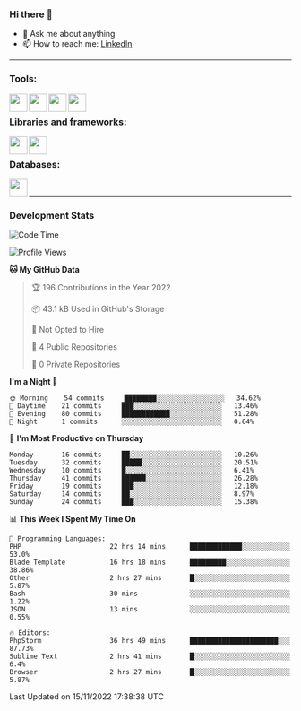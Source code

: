 ### Hi there 👋

<!-- - 🔭 I’m currently working on [huyviet] -->
- 💬 Ask me about anything
- 📫 How to reach me: [LinkedIn]
<!-- - ⚡ Fun fact: abc -->

---

### Tools:
<img align='left' height="32" width="32" src="https://cdn.jsdelivr.net/npm/simple-icons@4.8.0/icons/phpstorm.svg" />
<img align='left' height="32" width="32" src="https://cdn.jsdelivr.net/npm/simple-icons@4.8.0/icons/sublimetext.svg" />
<img align='left' height="32" width="32" src="https://cdn.jsdelivr.net/npm/simple-icons@4.8.0/icons/laragon.svg" />
<img align='left' height="32" width="32" src="https://cdn.jsdelivr.net/npm/simple-icons@4.8.0/icons/xampp.svg" />
<br>

### Libraries and frameworks:
<img align='left' height="32" width="32" src="https://cdn.jsdelivr.net/npm/simple-icons@4.8.0/icons/laravel.svg" />
<img align='left' height="32" width="32" src="https://cdn.jsdelivr.net/npm/simple-icons@4.8.0/icons/jquery.svg" />
<br>

### Databases:
<img align='left' height="32" width="32" src="https://cdn.jsdelivr.net/npm/simple-icons@4.8.0/icons/mysql.svg" />
<br>

---
### Development Stats
<!--START_SECTION:waka-->
![Code Time](http://img.shields.io/badge/Code%20Time-367%20hrs%2047%20mins-blue)

![Profile Views](http://img.shields.io/badge/Profile%20Views-0-blue)

**🐱 My GitHub Data** 

> 🏆 196 Contributions in the Year 2022
 > 
> 📦 43.1 kB Used in GitHub's Storage 
 > 
> 🚫 Not Opted to Hire
 > 
> 📜 4 Public Repositories 
 > 
> 🔑 0 Private Repositories  
 > 
**I'm a Night 🦉** 

```text
🌞 Morning    54 commits     ████████░░░░░░░░░░░░░░░░░   34.62% 
🌆 Daytime    21 commits     ███░░░░░░░░░░░░░░░░░░░░░░   13.46% 
🌃 Evening    80 commits     ████████████░░░░░░░░░░░░░   51.28% 
🌙 Night      1 commits      ░░░░░░░░░░░░░░░░░░░░░░░░░   0.64%

```
📅 **I'm Most Productive on Thursday** 

```text
Monday       16 commits     ██░░░░░░░░░░░░░░░░░░░░░░░   10.26% 
Tuesday      32 commits     █████░░░░░░░░░░░░░░░░░░░░   20.51% 
Wednesday    10 commits     █░░░░░░░░░░░░░░░░░░░░░░░░   6.41% 
Thursday     41 commits     ██████░░░░░░░░░░░░░░░░░░░   26.28% 
Friday       19 commits     ███░░░░░░░░░░░░░░░░░░░░░░   12.18% 
Saturday     14 commits     ██░░░░░░░░░░░░░░░░░░░░░░░   8.97% 
Sunday       24 commits     ███░░░░░░░░░░░░░░░░░░░░░░   15.38%

```


📊 **This Week I Spent My Time On** 

```text
💬 Programming Languages: 
PHP                      22 hrs 14 mins      █████████████░░░░░░░░░░░░   53.0% 
Blade Template           16 hrs 18 mins      █████████░░░░░░░░░░░░░░░░   38.86% 
Other                    2 hrs 27 mins       █░░░░░░░░░░░░░░░░░░░░░░░░   5.87% 
Bash                     30 mins             ░░░░░░░░░░░░░░░░░░░░░░░░░   1.22% 
JSON                     13 mins             ░░░░░░░░░░░░░░░░░░░░░░░░░   0.55%

🔥 Editors: 
PhpStorm                 36 hrs 49 mins      ██████████████████████░░░   87.73% 
Sublime Text             2 hrs 41 mins       █░░░░░░░░░░░░░░░░░░░░░░░░   6.4% 
Browser                  2 hrs 27 mins       █░░░░░░░░░░░░░░░░░░░░░░░░   5.87%

```


 Last Updated on 15/11/2022 17:38:38 UTC
<!--END_SECTION:waka-->

[huyviet]: https://huyviet.vn/
[LinkedIn]: https://www.linkedin.com/in/huy-nguyễn-733a23246/
